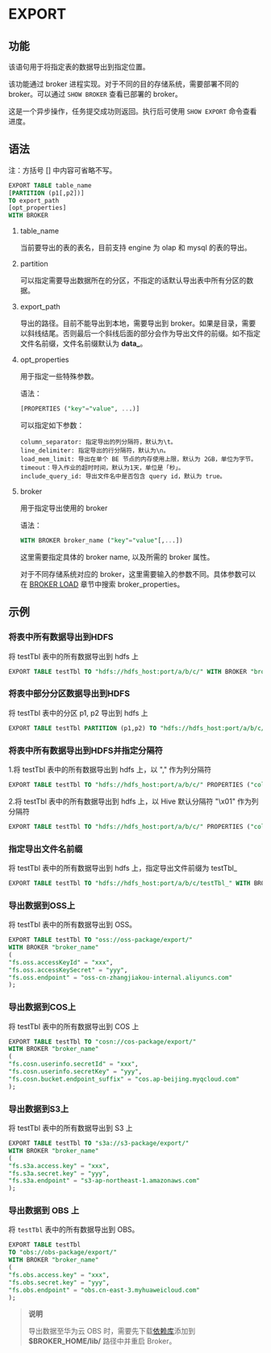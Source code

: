 # EXPORT

## 功能

该语句用于将指定表的数据导出到指定位置。

该功能通过 broker 进程实现。对于不同的目的存储系统，需要部署不同的 broker。可以通过 `SHOW BROKER` 查看已部署的 broker。

这是一个异步操作，任务提交成功则返回。执行后可使用 `SHOW EXPORT` 命令查看进度。

## 语法

注：方括号 [] 中内容可省略不写。

```sql
EXPORT TABLE table_name
[PARTITION (p1[,p2])]
TO export_path
[opt_properties]
WITH BROKER
```

1. table_name

    当前要导出的表的表名，目前支持 engine 为 olap 和 mysql 的表的导出。

2. partition

    可以指定需要导出数据所在的分区，不指定的话默认导出表中所有分区的数据。

3. export_path

    导出的路径。目前不能导出到本地，需要导出到 broker。如果是目录，需要以斜线结尾。否则最后一个斜线后面的部分会作为导出文件的前缀。如不指定文件名前缀，文件名前缀默认为 **data_**。

4. opt_properties

    用于指定一些特殊参数。

    语法：

    ```sql
    [PROPERTIES ("key"="value", ...)]
    ```

    可以指定如下参数：

    ```plain text
    column_separator: 指定导出的列分隔符，默认为\t。
    line_delimiter: 指定导出的行分隔符，默认为\n。
    load_mem_limit: 导出在单个 BE 节点的内存使用上限，默认为 2GB，单位为字节。
    timeout：导入作业的超时时间，默认为1天，单位是「秒」。
    include_query_id: 导出文件名中是否包含 query id，默认为 true。
    ```

5. broker

    用于指定导出使用的 broker

    语法：

    ```sql
    WITH BROKER broker_name ("key"="value"[,...])
    ```

    这里需要指定具体的 broker name, 以及所需的 broker 属性。

    对于不同存储系统对应的 broker，这里需要输入的参数不同。具体参数可以在 [BROKER LOAD](/sql-reference/sql-statements/data-manipulation/BROKER%20LOAD.md) 章节中搜索 broker_properties。

## 示例

### 将表中所有数据导出到HDFS

将 testTbl 表中的所有数据导出到 hdfs 上

```sql
EXPORT TABLE testTbl TO "hdfs://hdfs_host:port/a/b/c/" WITH BROKER "broker_name" ("username"="xxx", "password"="yyy");
```

### 将表中部分分区数据导出到HDFS

将 testTbl 表中的分区 p1, p2 导出到 hdfs 上

```sql
EXPORT TABLE testTbl PARTITION (p1,p2) TO "hdfs://hdfs_host:port/a/b/c/" WITH BROKER "broker_name" ("username"="xxx", "password"="yyy");
```

### 将表中所有数据导出到HDFS并指定分隔符

1.将 testTbl 表中的所有数据导出到 hdfs 上，以 "," 作为列分隔符

```sql
EXPORT TABLE testTbl TO "hdfs://hdfs_host:port/a/b/c/" PROPERTIES ("column_separator"=",") WITH BROKER "broker_name" ("username"="xxx", "password"="yyy");
```

2.将 testTbl 表中的所有数据导出到 hdfs 上，以 Hive 默认分隔符 "\x01" 作为列分隔符

```sql
EXPORT TABLE testTbl TO "hdfs://hdfs_host:port/a/b/c/" PROPERTIES ("column_separator"="\\x01") WITH BROKER "broker_name";
```

### 指定导出文件名前缀

将 testTbl 表中的所有数据导出到 hdfs 上，指定导出文件前缀为 testTbl_

```sql
EXPORT TABLE testTbl TO "hdfs://hdfs_host:port/a/b/c/testTbl_" WITH BROKER "broker_name";
```

### 导出数据到OSS上

将 testTbl 表中的所有数据导出到 OSS。

```sql
EXPORT TABLE testTbl TO "oss://oss-package/export/"
WITH BROKER "broker_name"
(
"fs.oss.accessKeyId" = "xxx",
"fs.oss.accessKeySecret" = "yyy",
"fs.oss.endpoint" = "oss-cn-zhangjiakou-internal.aliyuncs.com"
);
```

### 导出数据到COS上

将 testTbl 表中的所有数据导出到 COS 上

```sql
EXPORT TABLE testTbl TO "cosn://cos-package/export/"
WITH BROKER "broker_name"
(
"fs.cosn.userinfo.secretId" = "xxx",
"fs.cosn.userinfo.secretKey" = "yyy",
"fs.cosn.bucket.endpoint_suffix" = "cos.ap-beijing.myqcloud.com"
);
```

### 导出数据到S3上

将 testTbl 表中的所有数据导出到 S3 上

```sql
EXPORT TABLE testTbl TO "s3a://s3-package/export/"
WITH BROKER "broker_name"
(
"fs.s3a.access.key" = "xxx",
"fs.s3a.secret.key" = "yyy",
"fs.s3a.endpoint" = "s3-ap-northeast-1.amazonaws.com"
);
```

### 导出数据到 OBS 上

将 `testTbl` 表中的所有数据导出到 OBS。

```sql
EXPORT TABLE testTbl 
TO "obs://obs-package/export/"
WITH BROKER "broker_name"
(
"fs.obs.access.key" = "xxx",
"fs.obs.secret.key" = "yyy",
"fs.obs.endpoint" = "obs.cn-east-3.myhuaweicloud.com"
);
```

> **说明**
>
> 导出数据至华为云 OBS 时，需要先下载[依赖库](https://github.com/huaweicloud/obsa-hdfs/releases/download/v45/hadoop-huaweicloud-2.8.3-hw-45.jar)添加到 **$BROKER_HOME/lib/** 路径中并重启 Broker。
